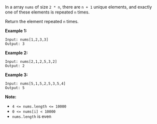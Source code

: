 In a array `nums` of size `2 * n`, there are `n + 1` unique elements, and
exactly one of these elements is repeated `n` times.

Return the element repeated `n` times.



**Example 1:**

    
    
    Input: nums[1,2,3,3]
    Output: 3
    

**Example 2:**

    
    
    Input: nums[2,1,2,5,3,2]
    Output: 2
    

**Example 3:**

    
    
    Input: nums[5,1,5,2,5,3,5,4]
    Output: 5
    



**Note:**

  * `4 <= nums.length <= 10000`
  * `0 <= nums[i] < 10000`
  * `nums.length` is even

